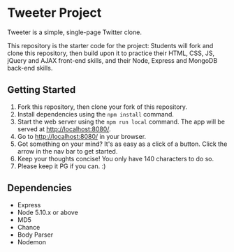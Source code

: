 # Tweeter Project

Tweeter is a simple, single-page Twitter clone.

This repository is the starter code for the project: Students will fork and clone this repository, then build upon it to practice their HTML, CSS, JS, jQuery and AJAX front-end skills, and their Node, Express and MongoDB back-end skills.

## Getting Started

1. Fork this repository, then clone your fork of this repository.
2. Install dependencies using the `npm install` command.
3. Start the web server using the `npm run local` command. The app will be served at <http://localhost:8080/>.
4. Go to <http://localhost:8080/> in your browser.
5. Got something on your mind? It's as easy as a click of a button. Click the arrow in the nav bar to get started.
6. Keep your thoughts concise! You only have 140 characters to do so. 
7. Please keep it PG if you can. :)

## Dependencies

- Express
- Node 5.10.x or above
- MD5
- Chance
- Body Parser
- Nodemon
